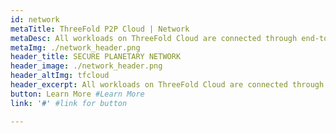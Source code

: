 ```yaml
---
id: network
metaTitle: ThreeFold P2P Cloud | Network
metaDesc: All workloads on ThreeFold Cloud are connected through end-to-end encryption using private tunnels or a next-generation public routing protocol.
metaImg: ./network_header.png
header_title: SECURE PLANETARY NETWORK
header_image: ./network_header.png
header_altImg: tfcloud
header_excerpt: All workloads on ThreeFold Cloud are connected through end-to-end encryption using private tunnels or a next-generation public routing protocol.
button: Learn More #Learn More
link: '#' #link for button

---
```

